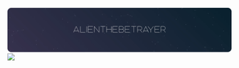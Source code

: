 ![](https://github.com/AlienTheBetrayer/alienthebetrayer/blob/main/bg.png)
![](https://metrics.lecoq.io/alienthebetrayer)
